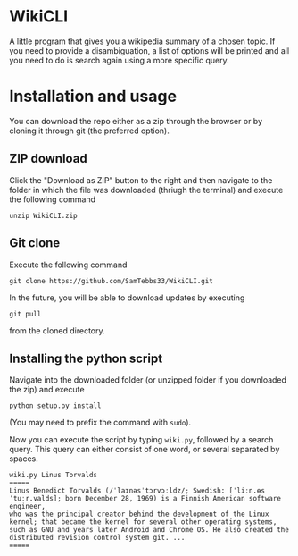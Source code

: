 # WikiCLI
A little program that gives you a wikipedia summary of a chosen topic. If you need to provide a disambiguation, a list of options will be printed and all you need to do is search again using a more specific query.

# Installation and usage
You can download the repo either as a zip through the browser or by cloning it through git (the preferred option).

## ZIP download
Click the "Download as ZIP" button to the right and then navigate to the folder in which the file was downloaded (thriugh the terminal) and execute the following command
```
unzip WikiCLI.zip
```

## Git clone
Execute the following command
```
git clone https://github.com/SamTebbs33/WikiCLI.git
```

In the future, you will be able to download updates by executing
```
git pull
```
from the cloned directory.

## Installing the python script
Navigate into the downloaded folder (or unzipped folder if you downloaded the zip) and execute
```
python setup.py install
```
(You may need to prefix the command with `sudo`).

Now you can execute the script by typing `wiki.py`, followed by a search query. This query can either consist of one word, or several separated by spaces.
```
wiki.py Linus Torvalds
=====
Linus Benedict Torvalds (/ˈlaɪnəsˈtɔrvɔːldz/; Swedish: [ˈliːn.ɵs ˈtuːr.valds]; born December 28, 1969) is a Finnish American software engineer, 
who was the principal creator behind the development of the Linux kernel; that became the kernel for several other operating systems, 
such as GNU and years later Android and Chrome OS. He also created the distributed revision control system git. ...
=====
```
